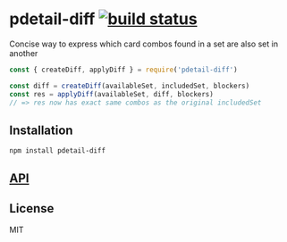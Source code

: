 # pdetail-diff [![build status](https://secure.travis-ci.org/thlorenz/pdetail-diff.png)](http://travis-ci.org/thlorenz/pdetail-diff)

Concise way to express which card combos found in a set are also set in another

```js
const { createDiff, applyDiff } = require('pdetail-diff')

const diff = createDiff(availableSet, includedSet, blockers)
const res = applyDiff(availableSet, diff, blockers)
// => res now has exact same combos as the original includedSet
```

## Installation

    npm install pdetail-diff

## [API](https://thlorenz.github.io/pdetail-diff)


## License

MIT
